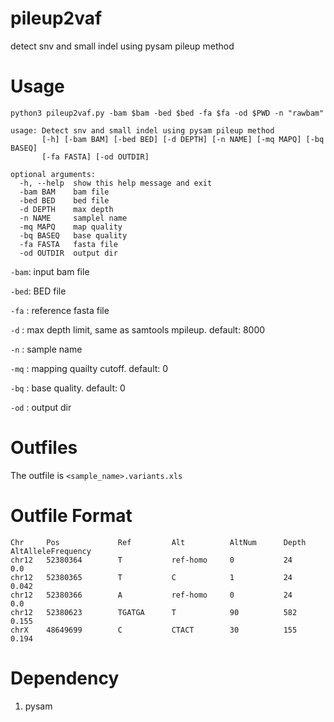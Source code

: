 # pileup2vaf
detect snv and small indel using pysam pileup method

# Usage
`python3 pileup2vaf.py -bam $bam -bed $bed -fa $fa -od $PWD -n "rawbam"`

```
usage: Detect snv and small indel using pysam pileup method
       [-h] [-bam BAM] [-bed BED] [-d DEPTH] [-n NAME] [-mq MAPQ] [-bq BASEQ]
       [-fa FASTA] [-od OUTDIR]

optional arguments:
  -h, --help  show this help message and exit
  -bam BAM    bam file
  -bed BED    bed file
  -d DEPTH    max depth
  -n NAME     samplel name
  -mq MAPQ    map quality
  -bq BASEQ   base quality
  -fa FASTA   fasta file
  -od OUTDIR  output dir
```
`-bam`: input bam file

`-bed`: BED file

`-fa` : reference fasta file

`-d`  : max depth limit, same as samtools mpileup. default: 8000

`-n`  : sample name

`-mq` : mapping quailty cutoff. default: 0

`-bq` : base quality. default: 0

`-od` : output dir


# Outfiles
The outfile is `<sample_name>.variants.xls`

# Outfile Format
```
Chr     Pos             Ref         Alt          AltNum      Depth      AltAlleleFrequency
chr12   52380364        T           ref-homo     0           24         0.0     
chr12   52380365        T           C            1           24         0.042
chr12   52380366        A           ref-homo     0           24         0.0
chr12   52380623        TGATGA      T            90          582        0.155
chrX    48649699        C           CTACT        30          155        0.194
```

# Dependency
1) pysam
